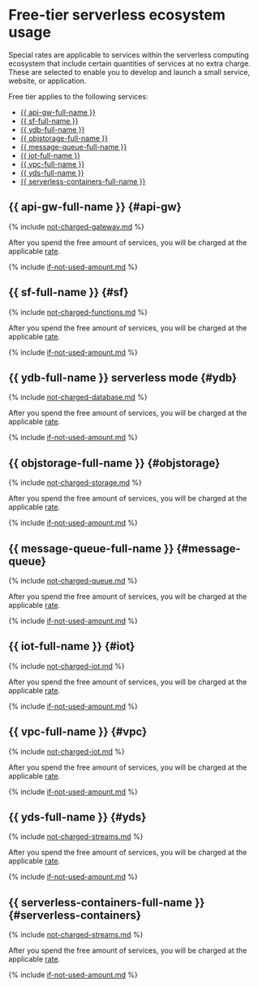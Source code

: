 # Free-tier serverless ecosystem usage


Special rates are applicable to services within the serverless computing ecosystem that include certain quantities of services at no extra charge. These are selected to enable you to develop and launch a small service, website, or application.


Free tier applies to the following services:
* [{{ api-gw-full-name }}](#api-gw)
* [{{ sf-full-name }}](#sf)
* [{{ ydb-full-name }}](#ydb)
* [{{ objstorage-full-name }}](#objstorage)
* [{{ message-queue-full-name }}](#message-queue)
* [{{ iot-full-name }}](#iot)
* [{{ vpc-full-name }}](#vpc)
* [{{ yds-full-name }}](#yds)
* [{{ serverless-containers-full-name }}](#serverless-containers)


## {{ api-gw-full-name }} {#api-gw}

{% include [not-charged-gateway.md](../../_includes/pricing/price-formula/not-charged-gateway.md) %}

After you spend the free amount of services, you will be charged at the applicable [rate](../../api-gateway/pricing.md).

{% include [if-not-used-amount.md](../../_includes/pricing/price-formula/if-not-used-amount.md) %}


## {{ sf-full-name }} {#sf}

{% include [not-charged-functions.md](../../_includes/pricing/price-formula/not-charged-functions.md) %}

After you spend the free amount of services, you will be charged at the applicable [rate](../../functions/pricing.md).

{% include [if-not-used-amount.md](../../_includes/pricing/price-formula/if-not-used-amount.md) %}


##  {{ ydb-full-name }} serverless mode {#ydb}

{% include [not-charged-database.md](../../_includes/pricing/price-formula/not-charged-database.md) %}

After you spend the free amount of services, you will be charged at the applicable [rate](../../managed-ydb/pricing/serverless.md).

{% include [if-not-used-amount.md](../../_includes/pricing/price-formula/if-not-used-amount.md) %}

## {{ objstorage-full-name }} {#objstorage}

{% include [not-charged-storage.md](../../_includes/pricing/price-formula/not-charged-storage.md) %}

After you spend the free amount of services, you will be charged at the applicable [rate](../../storage/pricing.md).

{% include [if-not-used-amount.md](../../_includes/pricing/price-formula/if-not-used-amount.md) %}

## {{ message-queue-full-name }} {#message-queue}

{% include [not-charged-queue.md](../../_includes/pricing/price-formula/not-charged-queue.md) %}

After you spend the free amount of services, you will be charged at the applicable [rate](../../message-queue/pricing.md).

{% include [if-not-used-amount.md](../../_includes/pricing/price-formula/if-not-used-amount.md) %}


## {{ iot-full-name }} {#iot}

{% include [not-charged-iot.md](../../_includes/pricing/price-formula/not-charged-iot.md) %}

After you spend the free amount of services, you will be charged at the applicable [rate](../../iot-core/pricing.md).

{% include [if-not-used-amount.md](../../_includes/pricing/price-formula/if-not-used-amount.md) %}

## {{ vpc-full-name }} {#vpc}

{% include [not-charged-iot.md](../../_includes/pricing/price-formula/not-charged-vpc.md) %}

After you spend the free amount of services, you will be charged at the applicable [rate](../../vpc/pricing.md).

{% include [if-not-used-amount.md](../../_includes/pricing/price-formula/if-not-used-amount.md) %}


## {{ yds-full-name }} {#yds}

{% include [not-charged-streams.md](../../_includes/pricing/price-formula/not-charged-streams.md) %}

After you spend the free amount of services, you will be charged at the applicable [rate](../../data-streams/pricing.md).

{% include [if-not-used-amount.md](../../_includes/pricing/price-formula/if-not-used-amount.md) %}


## {{ serverless-containers-full-name }} {#serverless-containers}

{% include [not-charged-streams.md](../../_includes/pricing/price-formula/not-charged-serverless-containers.md) %}

After you spend the free amount of services, you will be charged at the applicable [rate](../../serverless-containers/pricing.md).

{% include [if-not-used-amount.md](../../_includes/pricing/price-formula/if-not-used-amount.md) %}
